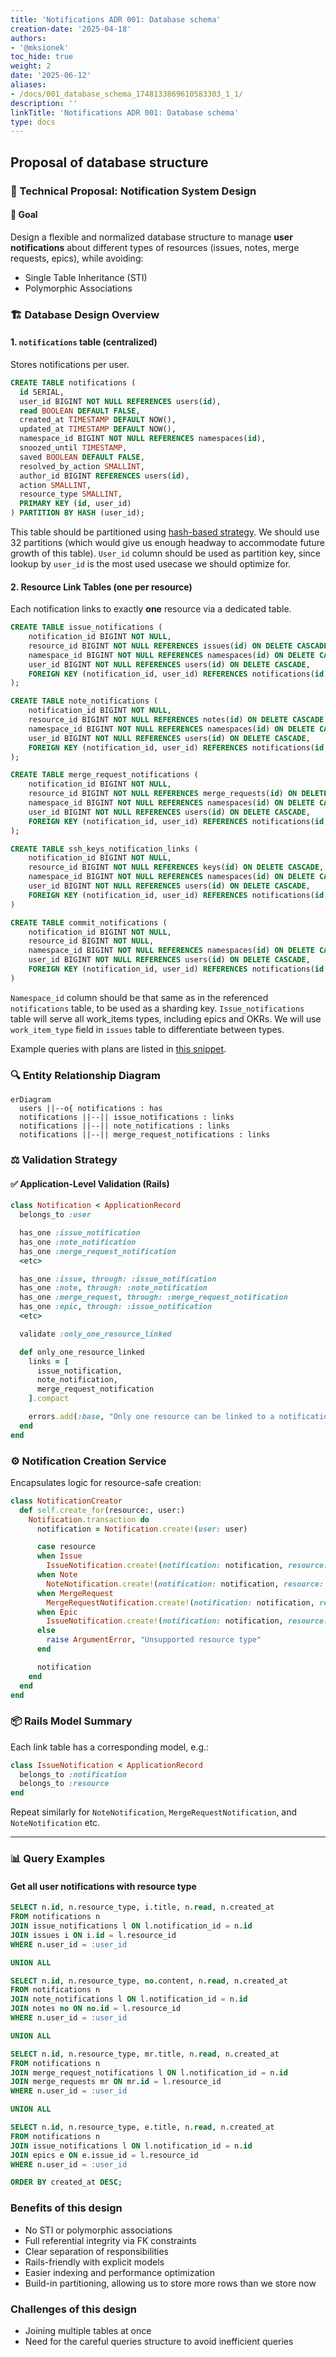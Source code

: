 ```yaml
---
title: 'Notifications ADR 001: Database schema'
creation-date: '2025-04-18'
authors:
- '@mksionek'
toc_hide: true
weight: 2
date: '2025-06-12'
aliases:
- /docs/001_database_schema_1748133869610583303_1_1/
description: ''
linkTitle: 'Notifications ADR 001: Database schema'
type: docs
---
```


## Proposal of database structure

### 📄 Technical Proposal: Notification System Design

#### 🧠 Goal

Design a flexible and normalized database structure to manage **user notifications** about different types of resources (issues, notes, merge requests, epics), while avoiding:

- Single Table Inheritance (STI)
- Polymorphic Associations

### 🏗️ Database Design Overview

#### 1. `notifications` table (centralized)

Stores notifications per user.

```sql
CREATE TABLE notifications (
  id SERIAL,
  user_id BIGINT NOT NULL REFERENCES users(id),
  read BOOLEAN DEFAULT FALSE,
  created_at TIMESTAMP DEFAULT NOW(),
  updated_at TIMESTAMP DEFAULT NOW(),
  namespace_id BIGINT NOT NULL REFERENCES namespaces(id),
  snoozed_until TIMESTAMP,
  saved BOOLEAN DEFAULT FALSE,
  resolved_by_action SMALLINT,
  author_id BIGINT REFERENCES users(id),
  action SMALLINT,
  resource_type SMALLINT,
  PRIMARY KEY (id, user_id)
) PARTITION BY HASH (user_id);
```

This table should be partitioned using [hash-based strategy](https://docs.gitlab.com/development/database/partitioning/). We should use 32 partitions (which would give us enough headway to accommodate future growth of this table). `User_id` column should be used as partition key, since lookup by `user_id` is the most used usecase we should optimize for. 

#### 2. Resource Link Tables (one per resource)

Each notification links to exactly **one** resource via a dedicated table.

```sql
CREATE TABLE issue_notifications (
    notification_id BIGINT NOT NULL,
    resource_id BIGINT NOT NULL REFERENCES issues(id) ON DELETE CASCADE,
    namespace_id BIGINT NOT NULL REFERENCES namespaces(id) ON DELETE CASCADE,
    user_id BIGINT NOT NULL REFERENCES users(id) ON DELETE CASCADE,
    FOREIGN KEY (notification_id, user_id) REFERENCES notifications(id, user_id) ON DELETE CASCADE
);

CREATE TABLE note_notifications (
    notification_id BIGINT NOT NULL,
    resource_id BIGINT NOT NULL REFERENCES notes(id) ON DELETE CASCADE,
    namespace_id BIGINT NOT NULL REFERENCES namespaces(id) ON DELETE CASCADE,
    user_id BIGINT NOT NULL REFERENCES users(id) ON DELETE CASCADE,
    FOREIGN KEY (notification_id, user_id) REFERENCES notifications(id, user_id) ON DELETE CASCADE
);

CREATE TABLE merge_request_notifications (
    notification_id BIGINT NOT NULL,
    resource_id BIGINT NOT NULL REFERENCES merge_requests(id) ON DELETE CASCADE,
    namespace_id BIGINT NOT NULL REFERENCES namespaces(id) ON DELETE CASCADE,
    user_id BIGINT NOT NULL REFERENCES users(id) ON DELETE CASCADE,
    FOREIGN KEY (notification_id, user_id) REFERENCES notifications(id, user_id) ON DELETE CASCADE
);

CREATE TABLE ssh_keys_notification_links (
    notification_id BIGINT NOT NULL,
    resource_id BIGINT NOT NULL REFERENCES keys(id) ON DELETE CASCADE,
    namespace_id BIGINT NOT NULL REFERENCES namespaces(id) ON DELETE CASCADE,
    user_id BIGINT NOT NULL REFERENCES users(id) ON DELETE CASCADE,
    FOREIGN KEY (notification_id, user_id) REFERENCES notifications(id, user_id) ON DELETE CASCADE
)

CREATE TABLE commit_notifications (
    notification_id BIGINT NOT NULL,
    resource_id BIGINT NOT NULL,
    namespace_id BIGINT NOT NULL REFERENCES namespaces(id) ON DELETE CASCADE,
    user_id BIGINT NOT NULL REFERENCES users(id) ON DELETE CASCADE,
    FOREIGN KEY (notification_id, user_id) REFERENCES notifications(id, user_id) ON DELETE CASCADE
)
```

`Namespace_id` column should be that same as in the referenced `notifications` table, to be used as a sharding key. 
`Issue_notifications` table will serve all work_items types, including epics and OKRs. We will use `work_item_type` field in `issues` table to differentiate between types. 

Example queries with plans are listed in [this snippet](https://gitlab.com/-/snippets/4840572).

### 🔍 Entity Relationship Diagram

```mermaid
erDiagram
  users ||--o{ notifications : has
  notifications ||--|| issue_notifications : links
  notifications ||--|| note_notifications : links
  notifications ||--|| merge_request_notifications : links
```

### ⚖️ Validation Strategy

#### ✅ Application-Level Validation (Rails)

```ruby
class Notification < ApplicationRecord
  belongs_to :user

  has_one :issue_notification
  has_one :note_notification
  has_one :merge_request_notification
  <etc>

  has_one :issue, through: :issue_notification
  has_one :note, through: :note_notification
  has_one :merge_request, through: :merge_request_notification
  has_one :epic, through: :issue_notification
  <etc>

  validate :only_one_resource_linked

  def only_one_resource_linked
    links = [
      issue_notification,
      note_notification,
      merge_request_notification
    ].compact

    errors.add(:base, "Only one resource can be linked to a notification") if links.size > 1
  end
end
```

### ⚙️ Notification Creation Service

Encapsulates logic for resource-safe creation:

```ruby
class NotificationCreator
  def self.create_for(resource:, user:)
    Notification.transaction do
      notification = Notification.create!(user: user)

      case resource
      when Issue
        IssueNotification.create!(notification: notification, resource: resource)
      when Note
        NoteNotification.create!(notification: notification, resource: resource)
      when MergeRequest
        MergeRequestNotification.create!(notification: notification, resource: resource)
      when Epic
        IssueNotification.create!(notification: notification, resource: resource) # it's because we would use work-item approach, where every epic has a row in issues table
      else
        raise ArgumentError, "Unsupported resource type"
      end

      notification
    end
  end
end
```

### 📦 Rails Model Summary

Each link table has a corresponding model, e.g.:

```ruby
class IssueNotification < ApplicationRecord
  belongs_to :notification
  belongs_to :resource
end
```

Repeat similarly for `NoteNotification`, `MergeRequestNotification`, and `NoteNotification` etc.

---

### 📊 Query Examples

#### Get all user notifications with resource type

```sql
SELECT n.id, n.resource_type, i.title, n.read, n.created_at
FROM notifications n
JOIN issue_notifications l ON l.notification_id = n.id
JOIN issues i ON i.id = l.resource_id
WHERE n.user_id = :user_id

UNION ALL

SELECT n.id, n.resource_type, no.content, n.read, n.created_at
FROM notifications n
JOIN note_notifications l ON l.notification_id = n.id
JOIN notes no ON no.id = l.resource_id
WHERE n.user_id = :user_id

UNION ALL

SELECT n.id, n.resource_type, mr.title, n.read, n.created_at
FROM notifications n
JOIN merge_request_notifications l ON l.notification_id = n.id
JOIN merge_requests mr ON mr.id = l.resource_id
WHERE n.user_id = :user_id

UNION ALL

SELECT n.id, n.resource_type, e.title, n.read, n.created_at
FROM notifications n
JOIN issue_notifications l ON l.notification_id = n.id
JOIN epics e ON e.issue_id = l.resource_id
WHERE n.user_id = :user_id

ORDER BY created_at DESC;
```

### Benefits of this design

- No STI or polymorphic associations
- Full referential integrity via FK constraints
- Clear separation of responsibilities
- Rails-friendly with explicit models
- Easier indexing and performance optimization
- Build-in partitioning, allowing us to store more rows than we store now

### Challenges of this design

- Joining multiple tables at once
- Need for the careful queries structure to avoid inefficient queries
